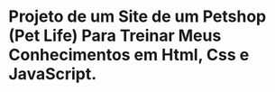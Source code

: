 # Projeto de um Site de um Petshop (Pet Life) Para Treinar Meus Conhecimentos em Html, Css e JavaScript.
